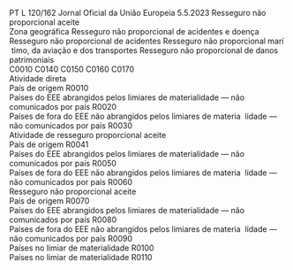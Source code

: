 PT  L 120/162 Jornal Oficial da União Europeia 5.5.2023
 Resseguro não proporcional aceite  
Zona geográfica  Resseguro não 
proporcional de 
acidentes e doença  Resseguro não 
proporcional de 
acidentes  Resseguro não 
proporcional marí ­
timo, da aviação e 
dos transportes  Resseguro não 
proporcional de 
danos patrimoniais  
C0010  C0140  C0150  C0160  C0170  
Atividade direta  
País de origem  R0010  
Países do EEE abrangidos pelos limiares de materialidade — não 
comunicados por país  R0020  
Países de fora do EEE não abrangidos pelos limiares de materia ­
lidade — não comunicados por país  R0030  
Atividade de resseguro proporcional aceite  
País de origem  R0041  
Países do EEE abrangidos pelos limiares de materialidade — não 
comunicados por país  R0050  
Países de fora do EEE não abrangidos pelos limiares de materia ­
lidade — não comunicados por país  R0060  
Resseguro não proporcional aceite  
País de origem  R0070  
Países do EEE abrangidos pelos limiares de materialidade — não 
comunicados por país  R0080  
Países de fora do EEE não abrangidos pelos limiares de materia ­
lidade — não comunicados por país  R0090  
Países no limiar de materialidade  R0100  
Países no limiar de materialidade  R0110
